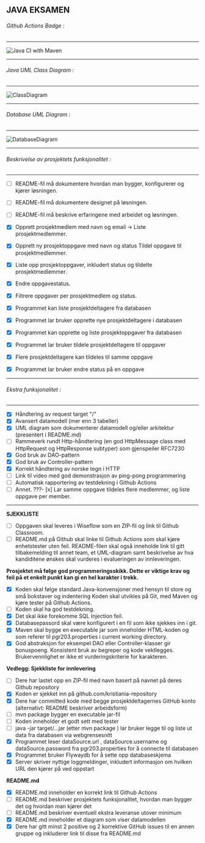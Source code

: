 ## JAVA EKSAMEN

###### Github Actions Badge :
***
![Java CI with Maven](https://github.com/kristiania/pgr203eksamen-tinaeile/workflows/Java%20CI%20with%20Maven/badge.svg)
***

###### Java UML Class Diagram :
***
![ClassDiagram](https://github.com/kristiania/pgr203eksamen-tinaeile/blob/master/docs/javaClassDiagram.png?raw=true)
***

###### Database UML Diagram :
***
![DatabaseDiagram](https://github.com/kristiania/pgr203eksamen-tinaeile/blob/master/docs/databaseDiagram.png?raw=true)
***

###### Beskrivelse av prosjektets funksjonalitet :
***
- [ ] README-fil må dokumentere hvordan man bygger, konfigurerer og kjører løsningen.
- [ ] README-fil må dokumentere designet på løsningen.
- [ ] README-fil må beskrive erfaringene med arbeidet og løsningen.

- [x] Opprett prosjektmedlem med navn og email -> Liste prosjektmedlemmer.
- [x] Opprett ny prosjektoppgave med navn og status Tildel oppgave til prosjektmedlemmer.
- [x] Liste opp prosjektoppgaver, inkludert status og tildelte prosjektmedlemmer.
- [x] Endre oppgavestatus.
- [x] Filtrere oppgaver per prosjektmedlem og status.
- [x] Programmet kan liste prosjektdeltagere fra databasen
- [x] Programmet lar bruker opprette nye prosjektdeltagere i databasen
- [x] Programmet kan opprette og liste prosjektoppgaver fra databasen
- [x] Programmet lar bruker tildele prosjektdeltagere til oppgaver
- [x] Flere prosjektdeltagere kan tildeles til samme oppgave
- [x] Programmet lar bruker endre status på en oppgave
***

###### Ekstra funksjonalitet :
***
- [x] Håndtering av request target "/"
- [x] Avansert datamodell (mer enn 3 tabeller)
- [x] UML diagram som dokumenterer datamodell og/eller arkitektur (presentert i README.md)
- [ ] Rammeverk rundt Http-håndtering (en god HttpMessage class med HttpRequest og HttpResponse subtyper) som gjenspeiler RFC7230
- [x] God bruk av DAO-pattern
- [x] God bruk av Controller-pattern
- [x] Korrekt håndtering av norske tegn i HTTP
- [ ] Link til video med god demonstrasjon av ping-pong programmering
- [ ] Automatisk rapportering av testdekning i Github Actions
- [ ] Annet. ???- [x] Lar samme oppgave tildeles flere medlemmer, og liste oppgave per member.
***

**SJEKKLISTE**
- [ ] Oppgaven skal leveres i Wiseflow som en ZIP-fil og link til Github Classroom.
- [ ] README.md på Github skal linke til Github Actions som skal kjøre enhetstester uten feil. README-filen skal også inneholde link til gitt tilbakemelding til annet team, et UML-diagram samt beskrivelse av hva kandiditene ønskes skal vurderes i evalueringen av innleveringen.

**Prosjektet må følge god programmeringsskikk. Dette er viktige krav og feil på et enkelt punkt kan gi en hel karakter i trekk.**
- [x] Koden skal følge standard Java-konvensjoner med hensyn til store og små bokstaver og indentering Koden skal utvikles på Git, med Maven og kjøre tester på Github Actions.
- [ ] Koden skal ha god testdekning.
- [x] Det skal ikke forekomme SQL Injection feil.
- [x] Databasepassord skal være konfigurert i en fil som ikke sjekkes inn i git.
- [x] Maven skal bygge en executable jar som inneholder HTML-koden og som referer til pgr203.properties i current working directory.
- [x] God abstraksjon for eksempel DAO eller Controller-klasser gir bonuspoeng. Konsistent bruk av begreper og kode vektlegges. Brukervennlighet er ikke et vurderingskriterie for karakteren.

**Vedlegg: Sjekkliste for innlevering**
- [ ] Dere har lastet opp en ZIP-fil med navn basert på navnet på deres Github repository
- [x] Koden er sjekket inn på github.com/kristiania-repository
- [x] Dere har committed kode med begge prosjektdeltagernes GitHub konto (alternativt: README beskriver arbeidsform)
- [ ] mvn package bygger en executable jar-fil
- [ ] Koden inneholder et godt sett med tester
- [ ] java -jar target/...jar (etter mvn package ) lar bruker legge til og liste ut data fra databasen via webgrensesnitt
- [x] Programmet leser dataSource.url , dataSource.username og dataSource.password fra pgr203.properties for å connecte til databasen
- [x] Programmet bruker Flywaydb for å sette opp databaseskjema
- [x] Server skriver nyttige loggmeldinger, inkludert informasjon om hvilken URL den kjører på ved oppstart

**README.md**
- [x] README.md inneholder en korrekt link til Github Actions
- [ ] README.md beskriver prosjektets funksjonalitet, hvordan man bygger det og hvordan man kjører det
- [ ] README.md beskriver eventuell ekstra leveranse utover minimum
- [x] README.md inneholder et diagram som viser datamodellen
- [x] Dere har gitt minst 2 positive og 2 korrektive GitHub issues til en annen gruppe og inkluderer link til disse fra README.md
